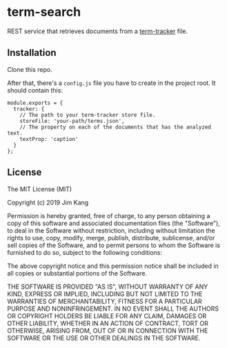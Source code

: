 term-search
==================

REST service that retrieves documents from a [term-tracker](https://github.com/jimkang/term-tracker) file.

Installation
------------

Clone this repo.

After that, there's a `config.js` file you have to create in the project root. It should contain this:

    module.exports = {
      tracker: {
        // The path to your term-tracker store file.
        storeFile: 'your-path/terms.json',
        // The property on each of the documents that has the analyzed text.
        textProp: 'caption'
      }
    };

License
-------

The MIT License (MIT)

Copyright (c) 2019 Jim Kang

Permission is hereby granted, free of charge, to any person obtaining a copy
of this software and associated documentation files (the "Software"), to deal
in the Software without restriction, including without limitation the rights
to use, copy, modify, merge, publish, distribute, sublicense, and/or sell
copies of the Software, and to permit persons to whom the Software is
furnished to do so, subject to the following conditions:

The above copyright notice and this permission notice shall be included in
all copies or substantial portions of the Software.

THE SOFTWARE IS PROVIDED "AS IS", WITHOUT WARRANTY OF ANY KIND, EXPRESS OR
IMPLIED, INCLUDING BUT NOT LIMITED TO THE WARRANTIES OF MERCHANTABILITY,
FITNESS FOR A PARTICULAR PURPOSE AND NONINFRINGEMENT. IN NO EVENT SHALL THE
AUTHORS OR COPYRIGHT HOLDERS BE LIABLE FOR ANY CLAIM, DAMAGES OR OTHER
LIABILITY, WHETHER IN AN ACTION OF CONTRACT, TORT OR OTHERWISE, ARISING FROM,
OUT OF OR IN CONNECTION WITH THE SOFTWARE OR THE USE OR OTHER DEALINGS IN
THE SOFTWARE.
